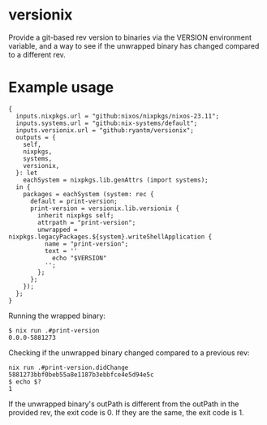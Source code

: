 # versionix

Provide a git-based rev version to binaries via the VERSION environment variable, and a way to see if the unwrapped binary has changed compared to a different rev.

# Example usage

```
{
  inputs.nixpkgs.url = "github:nixos/nixpkgs/nixos-23.11";
  inputs.systems.url = "github:nix-systems/default";
  inputs.versionix.url = "github:ryantm/versionix";
  outputs = {
    self,
    nixpkgs,
    systems,
    versionix,
  }: let
    eachSystem = nixpkgs.lib.genAttrs (import systems);
  in {
    packages = eachSystem (system: rec {
      default = print-version;
      print-version = versionix.lib.versionix {
        inherit nixpkgs self;
        attrpath = "print-version";
        unwrapped = nixpkgs.legacyPackages.${system}.writeShellApplication {
          name = "print-version";
          text = ''
            echo "$VERSION"
          '';
        };
      };
    });
  };
}
```

Running the wrapped binary:

```
$ nix run .#print-version
0.0.0-5881273
```

Checking if the unwrapped binary changed compared to a previous rev:

```
nix run .#print-version.didChange 5881273bbf0beb55a8e1187b3ebbfce4e5d94e5c
$ echo $?
1
```

If the unwrapped binary's outPath is different from the outPath in the provided rev, the exit code is 0.
If they are the same, the exit code is 1.
